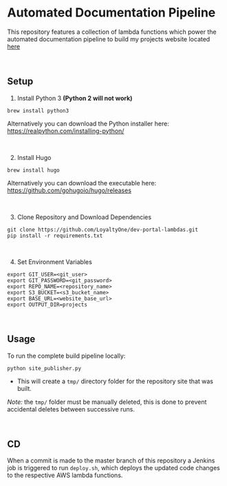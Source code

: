# Automated Documentation Pipeline

This repository features a collection of lambda functions which power the automated documentation pipeline to build my projects website located [here](http://muneebazam.com/projects/)

<br/>

## Setup

1. Install Python 3 **(Python 2 will not work)** 

```
brew install python3
```

Alternatively you can download the Python installer here: https://realpython.com/installing-python/ 

<br/>

2. Install Hugo

``` 
brew install hugo
```

Alternatively you can download the executable here: https://github.com/gohugoio/hugo/releases

<br/>

3. Clone Repository and Download Dependencies

```
git clone https://github.com/LoyaltyOne/dev-portal-lambdas.git
pip install -r requirements.txt
```

<br/>

4. Set Environment Variables

```
export GIT_USER=<git_user>
export GIT_PASSWORD=<git_password>
export REPO_NAME=<repository_name>
export S3_BUCKET=<s3_bucket_name>
export BASE_URL=<website_base_url>
export OUTPUT_DIR=projects
```

<br/>

## Usage

To run the complete build pipeline locally:

```
python site_publisher.py 
```

- This will create a `tmp/` directory folder for the repository site that was built.

_Note:_ the `tmp/` folder must be manually deleted, this is done to prevent accidental deletes between successive runs.

<br/>

## CD

When a commit is made to the master branch of this repository a Jenkins job is triggered to run `deploy.sh`, which deploys the updated code changes to the respective AWS lambda functions. 
